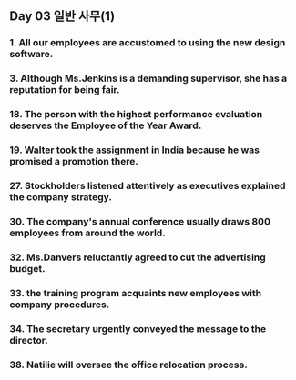 ## Day 03 일반 사무(1)

### 1. All our employees are accustomed to using the new design software.

### 3. Although Ms.Jenkins is a demanding supervisor, she has a reputation for being fair.

### 18. The person with the highest performance evaluation deserves the Employee of the Year Award.

### 19. Walter took the assignment in India because he was promised a promotion there.

### 27. Stockholders listened attentively as executives explained the company strategy.

### 30. The company's annual conference usually draws 800 employees from around the world.

### 32. Ms.Danvers reluctantly agreed to cut the advertising budget.

### 33. the training program acquaints new employees with company procedures.

### 34. The secretary urgently conveyed the message to the director.

### 38. Natilie will oversee the office relocation process.
